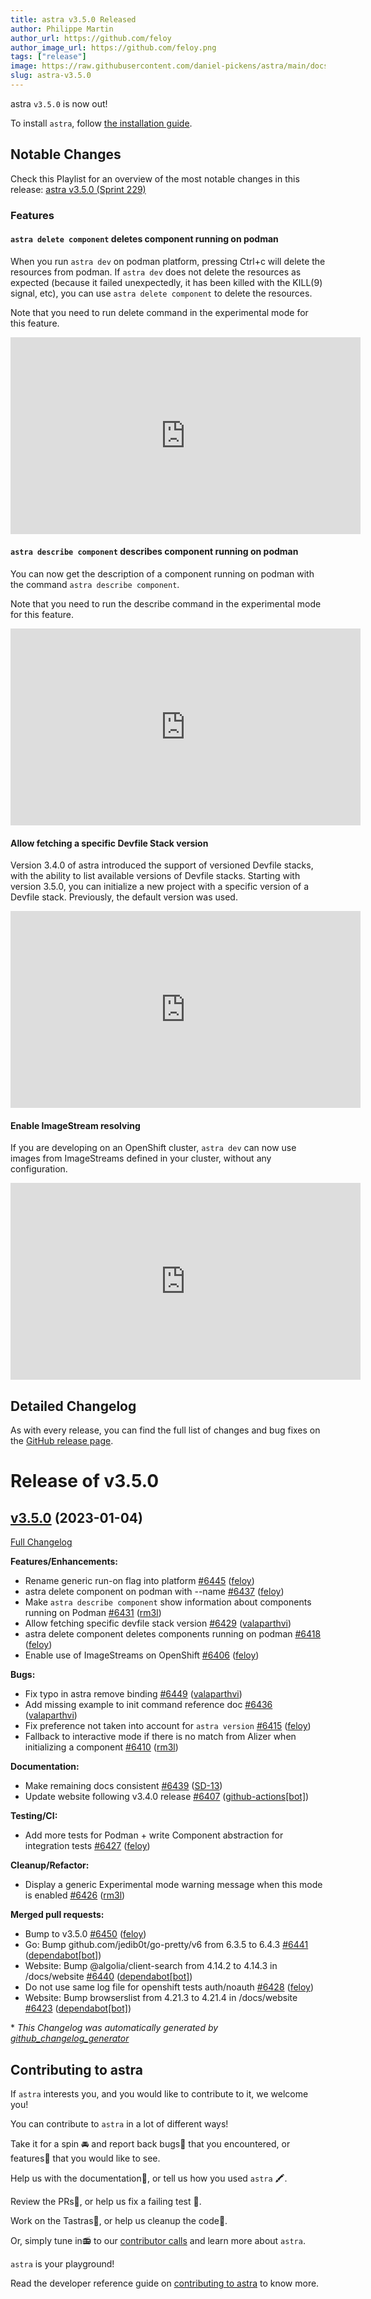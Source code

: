 ```yaml
---
title: astra v3.5.0 Released
author: Philippe Martin
author_url: https://github.com/feloy
author_image_url: https://github.com/feloy.png
tags: ["release"]
image: https://raw.githubusercontent.com/daniel-pickens/astra/main/docs/website/static/img/logo.png
slug: astra-v3.5.0
---
```


astra `v3.5.0` is now out!

<!--truncate-->

To install `astra`, follow [the installation guide](/docs/overview/installation).

## Notable Changes
Check this Playlist for an overview of the most notable changes in this release: [astra v3.5.0 (Sprint 229)](https://www.youtube.com/playlist?list=PLGMB2PY4SNOoGCUFCbqxnQclhnHA0L73D)

### Features

#### `astra delete component` deletes component running on podman

When you run `astra dev` on podman platform, pressing Ctrl+c will delete the resources from podman. If `astra dev` does not delete the resources as expected (because it failed unexpectedly, it has been killed with the KILL(9) signal, etc), you can use `astra delete component` to delete the resources. 

Note that you need to run delete command in the experimental mode for this feature.

<iframe width="560" height="315" src="https://www.youtube.com/embed/ezLUArXMaGs" title="YouTube video player" frameborder="0" allow="accelerometer; autoplay; clipboard-write; encrypted-media; gyroscope; picture-in-picture; web-share" allowfullscreen></iframe>

#### `astra describe component` describes component running on podman

You can now get the description of a component running on podman with the command `astra describe component`.

Note that you need to run the describe command in the experimental mode for this feature.

<iframe width="560" height="315" src="https://www.youtube.com/embed/hhEqPfLurzI" title="YouTube video player" frameborder="0" allow="accelerometer; autoplay; clipboard-write; encrypted-media; gyroscope; picture-in-picture; web-share" allowfullscreen></iframe>

#### Allow fetching a specific Devfile Stack version

Version 3.4.0 of astra introduced the support of versioned Devfile stacks, with the ability to list available versions of Devfile stacks. Starting with version 3.5.0, you can initialize a new project with a specific version of a Devfile stack. Previously, the default version was used.

<iframe width="560" height="315" src="https://www.youtube.com/embed/ccTvCnl-P1Y" title="YouTube video player" frameborder="0" allow="accelerometer; autoplay; clipboard-write; encrypted-media; gyroscope; picture-in-picture; web-share" allowfullscreen></iframe>

#### Enable ImageStream resolving

If you are developing on an OpenShift cluster, `astra dev` can now use images from ImageStreams defined in your cluster, without any configuration.
<iframe width="560" height="315" src="https://www.youtube.com/embed/5AqmPGOEz_U" title="YouTube video player" frameborder="0" allow="accelerometer; autoplay; clipboard-write; encrypted-media; gyroscope; picture-in-picture; web-share" allowfullscreen></iframe>

## Detailed Changelog

As with every release, you can find the full list of changes and bug fixes on the [GitHub release page](https://github\.com/danielpickens/astra/releases/tag/v3.5.0).

# Release of v3.5.0

## [v3.5.0](https://github\.com/danielpickens/astra/tree/v3.5.0) (2023-01-04)

[Full Changelog](https://github\.com/danielpickens/astra/compare/v3.4.0...v3.5.0)

**Features/Enhancements:**

- Rename generic run-on flag into platform [\#6445](https://github\.com/danielpickens/astra/pull/6445) ([feloy](https://github.com/feloy))
- astra delete component on podman with --name [\#6437](https://github\.com/danielpickens/astra/pull/6437) ([feloy](https://github.com/feloy))
- Make `astra describe component` show information about components running on Podman [\#6431](https://github\.com/danielpickens/astra/pull/6431) ([rm3l](https://github.com/rm3l))
- Allow fetching specific devfile stack version [\#6429](https://github\.com/danielpickens/astra/pull/6429) ([valaparthvi](https://github.com/valaparthvi))
- astra delete component deletes components running on podman [\#6418](https://github\.com/danielpickens/astra/pull/6418) ([feloy](https://github.com/feloy))
- Enable use of ImageStreams on OpenShift [\#6406](https://github\.com/danielpickens/astra/pull/6406) ([feloy](https://github.com/feloy))

**Bugs:**

- Fix typo in astra remove binding [\#6449](https://github\.com/danielpickens/astra/pull/6449) ([valaparthvi](https://github.com/valaparthvi))
- Add missing example to init command reference doc [\#6436](https://github\.com/danielpickens/astra/pull/6436) ([valaparthvi](https://github.com/valaparthvi))
- Fix preference not taken into account for `astra version` [\#6415](https://github\.com/danielpickens/astra/pull/6415) ([feloy](https://github.com/feloy))
- Fallback to interactive mode if there is no match from Alizer when initializing a component [\#6410](https://github\.com/danielpickens/astra/pull/6410) ([rm3l](https://github.com/rm3l))

**Documentation:**

- Make remaining docs consistent [\#6439](https://github\.com/danielpickens/astra/pull/6439) ([SD-13](https://github.com/SD-13))
- Update website following v3.4.0 release [\#6407](https://github\.com/danielpickens/astra/pull/6407) ([github-actions[bot]](https://github.com/apps/github-actions))

**Testing/CI:**

- Add more tests for Podman + write Component abstraction for integration tests [\#6427](https://github\.com/danielpickens/astra/pull/6427) ([feloy](https://github.com/feloy))

**Cleanup/Refactor:**

- Display a generic Experimental mode warning message when this mode is enabled [\#6426](https://github\.com/danielpickens/astra/pull/6426) ([rm3l](https://github.com/rm3l))

**Merged pull requests:**

- Bump to v3.5.0 [\#6450](https://github\.com/danielpickens/astra/pull/6450) ([feloy](https://github.com/feloy))
- Go: Bump github.com/jedib0t/go-pretty/v6 from 6.3.5 to 6.4.3 [\#6441](https://github\.com/danielpickens/astra/pull/6441) ([dependabot[bot]](https://github.com/apps/dependabot))
- Website: Bump @algolia/client-search from 4.14.2 to 4.14.3 in /docs/website [\#6440](https://github\.com/danielpickens/astra/pull/6440) ([dependabot[bot]](https://github.com/apps/dependabot))
- Do not use same log file for openshift tests auth/noauth [\#6428](https://github\.com/danielpickens/astra/pull/6428) ([feloy](https://github.com/feloy))
- Website: Bump browserslist from 4.21.3 to 4.21.4 in /docs/website [\#6423](https://github\.com/danielpickens/astra/pull/6423) ([dependabot[bot]](https://github.com/apps/dependabot))



\* *This Changelog was automatically generated by [github_changelog_generator](https://github.com/github-changelog-generator/github-changelog-generator)*

## Contributing to astra

If `astra` interests you, and you would like to contribute to it, we welcome you!

You can contribute to `astra` in a lot of different ways!

Take it for a spin 🚘 and report back bugs🐞 that you encountered, or features🌟 that you would like to see.

Help us with the documentation📜, or tell us how you used `astra` 🖍.

Review the PRs👀, or help us fix a failing test 🚩.

Work on the Tastras📝, or help us cleanup the code🚮.

Or, simply tune in📻 to our [contributor calls](https://github\.com/danielpickens/astra#meetings) and learn more about `astra`.

`astra` is your playground!

Read the developer reference guide on [contributing to astra](/docs/development/contribution) to know more.
